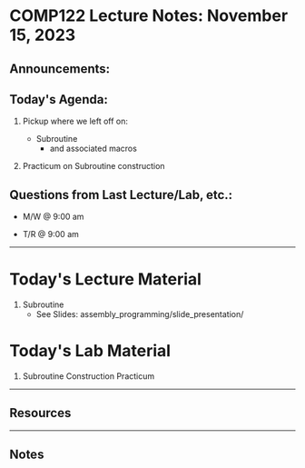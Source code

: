 # COMP122 Lecture Notes: November 15, 2023

## Announcements:


## Today's Agenda:
   1. Pickup where we left off on: 
      - Subroutine
        - and associated macros

   1. Practicum on Subroutine construction


## Questions from Last Lecture/Lab, etc.:
   * M/W @ 9:00 am

   * T/R @ 9:00 am


---
# Today's Lecture Material

  1. Subroutine
     - See Slides: assembly_programming/slide_presentation/
 

# Today's Lab Material

  1. Subroutine Construction Practicum


---
## Resources


---
<!-- This section for student's to place their own notes. -->
<!-- This section will not be updated by the Professor.   -->

## Notes  


